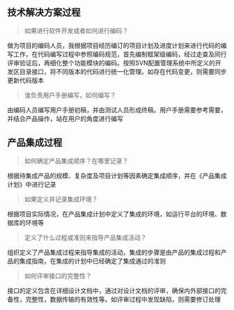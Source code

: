 ## 技术解决方案过程

> 如果进行软件开发或者如何进行编码？

做为项目的编码人员，我根据项目经历编订的项目计划及进度计划来进行代码的编写工作，在代码编写过程中参照编码规范，首先编制框架级编码，经过走查及同行评审验证后，再细化整个功能模块的编码。按照SVN配置管理系统中所定义的开发区目录接口，将不同版本的代码进行统一化管理。如存在代码变更，则需要同步更新代码版本

> 谁负责用户手册编写，如何编写？

由编码人员编写用户手册初稿，并由测试人员形成终稿。用户手册需要参考需要，并结合产品操作，站在用户的角度进行编写

## 产品集成过程

> 如何确定产品集成顺序？在哪里记录？

根据待集成产品的规模、复杂度及项目计划等因素确定集成顺序，并在《产品集成计划》中进行记录

> 如果定义并记录集成环境？

根据项目实际情况，在产品集成计划中定义了集成的环境，如运行平台的环境、数据库的环境等

> 定义了什么过程或准则来指导产品集成活动？

组织定义了产品集成过程来指导集成的活动，集成的步骤是由产品的集成过程和产品的集成指南，在集成的计划中已经确定了集成通过的准则

> 如何评审接口的完整性？

接口的定义包含在详细设计文档中，通过对设计文档的评审，确保内外部接口的完备性，完整性，数据传输的有效性等。如评审过程中发现缺陷，则需要修订处理
